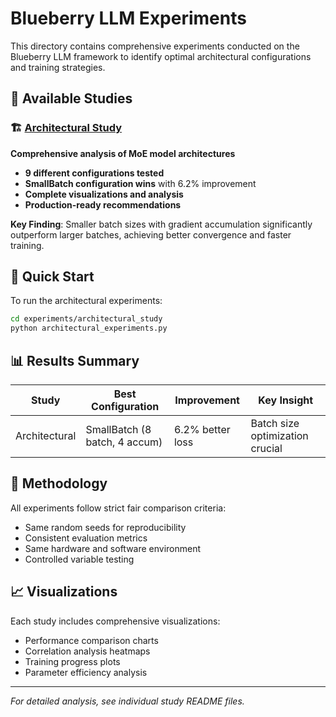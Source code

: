 # Blueberry LLM Experiments

This directory contains comprehensive experiments conducted on the Blueberry LLM framework to identify optimal architectural configurations and training strategies.

## 📁 Available Studies

### 🏗️ [Architectural Study](./architectural_study/)
**Comprehensive analysis of MoE model architectures**

- **9 different configurations tested**
- **SmallBatch configuration wins** with 6.2% improvement
- **Complete visualizations and analysis**
- **Production-ready recommendations**

**Key Finding**: Smaller batch sizes with gradient accumulation significantly outperform larger batches, achieving better convergence and faster training.

## 🎯 Quick Start

To run the architectural experiments:

```bash
cd experiments/architectural_study
python architectural_experiments.py
```

## 📊 Results Summary

| Study | Best Configuration | Improvement | Key Insight |
|-------|------------------|-------------|-------------|
| Architectural | SmallBatch (8 batch, 4 accum) | 6.2% better loss | Batch size optimization crucial |

## 🔬 Methodology

All experiments follow strict fair comparison criteria:
- Same random seeds for reproducibility
- Consistent evaluation metrics
- Same hardware and software environment
- Controlled variable testing

## 📈 Visualizations

Each study includes comprehensive visualizations:
- Performance comparison charts
- Correlation analysis heatmaps
- Training progress plots
- Parameter efficiency analysis

---

*For detailed analysis, see individual study README files.*

